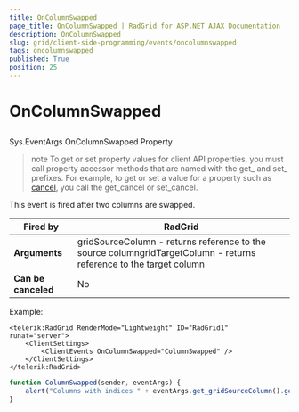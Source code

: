 ```yaml
---
title: OnColumnSwapped
page_title: OnColumnSwapped | RadGrid for ASP.NET AJAX Documentation
description: OnColumnSwapped
slug: grid/client-side-programming/events/oncolumnswapped
tags: oncolumnswapped
published: True
position: 25
---
```


# OnColumnSwapped



## 

Sys.EventArgs OnColumnSwapped Property

>note To get or set property values for client API properties, you must call property accessor methods that are named with the get_ and set_ prefixes. For example, to get or set a value for a property such as [cancel](https://msdn.microsoft.com/en-us/library/bb310859.aspx), you call the get_cancel or set_cancel.
>


This event is fired after two columns are swapped.


|  **Fired by**  | RadGrid |
| ------ | ------ |
| **Arguments** |gridSourceColumn - returns reference to the source columngridTargetColumn - returns reference to the target column|
| **Can be canceled** |No|

Example:

````ASP.NET
<telerik:RadGrid RenderMode="Lightweight" ID="RadGrid1" runat="server">
    <ClientSettings>
        <ClientEvents OnColumnSwapped="ColumnSwapped" />
    </ClientSettings>
</telerik:RadGrid>
````



````JavaScript
function ColumnSwapped(sender, eventArgs) {
    alert("Columns with indices " + eventArgs.get_gridSourceColumn().get_element().cellIndex + " and " + eventArgs.get_gridTargetColumn().get_element().cellIndex + " were swapped");
}
````


